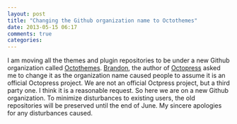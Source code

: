 ```yaml
---
layout: post
title: "Changing the Github organization name to Octothemes"
date: 2013-05-15 06:17
comments: true
categories:
---
```


I am moving all the themes and plugin repositories to be under a new Github organization called [Octothemes](https://github.com/octothemes). [Brandon](https://github.com/imathis), the author of [Octopress](https://octopress.org) asked me to change it as the organization name caused people to assume it is an official Octopress project. We are not an official Octpress project, but a third party one. I think it is a reasonable request. So here we are on a new Github organization. To minimize disturbances to existing users, the old repositories will be preserved until the end of June. My sincere apologies for any disturbances caused.
